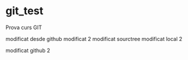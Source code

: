 # git_test
Prova curs GIT


modificat desde github
modificat 2
modificat sourctree
modificat local 2


modificat github 2

